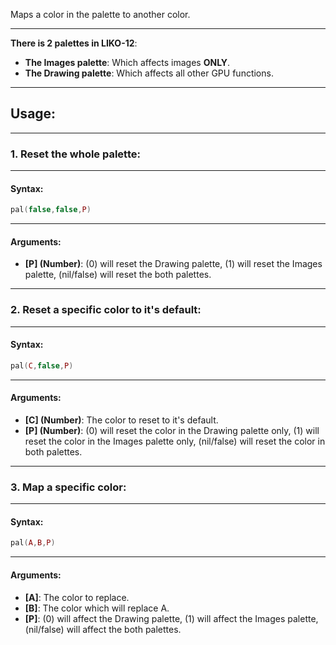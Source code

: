Maps a color in the palette to another color.

---

**There is 2 palettes in LIKO-12**:

* **The Images palette**: Which affects images __ONLY__.
* **The Drawing palette**: Which affects all other GPU functions.

---

## Usage:

---

### 1. Reset the whole palette:

---

#### Syntax:
```Lua
pal(false,false,P)
```

---

#### Arguments:

* **[P] (Number)**: (0) will reset the Drawing palette, (1) will reset the Images palette, (nil/false) will reset the both palettes.

---

### 2. Reset a specific color to it's default:

---

#### Syntax:
```Lua
pal(C,false,P)
```

---

#### Arguments:

* **[C] (Number)**: The color to reset to it's default.
* **[P] (Number)**: (0) will reset the color in the Drawing palette only, (1) will reset the color in the Images palette only, (nil/false) will reset the color in both palettes.

---

### 3. Map a specific color:

---

#### Syntax:
```Lua
pal(A,B,P)
```

---

#### Arguments:
* **[A]**: The color to replace.
* **[B]**: The color which will replace A.
* **[P]**: (0) will affect the Drawing palette, (1) will affect the Images palette, (nil/false) will affect the both palettes.